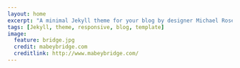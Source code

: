 ```yaml
---
layout: home
excerpt: "A minimal Jekyll theme for your blog by designer Michael Rose."
tags: [Jekyll, theme, responsive, blog, template]
image:
  feature: bridge.jpg
  credit: mabeybridge.com
  creditlink: http://www.mabeybridge.com/
---
```


